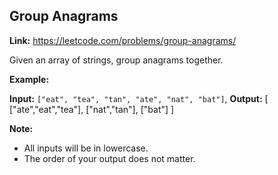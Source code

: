 ## Group Anagrams

**Link:** https://leetcode.com/problems/group-anagrams/

Given an array of strings, group anagrams together.

**Example:**

**Input:** `["eat", "tea", "tan", "ate", "nat", "bat"]`,
**Output:**
\[
  \["ate","eat","tea"\],
  \["nat","tan"\],
  \["bat"\]
\]

**Note:**

*   All inputs will be in lowercase.
*   The order of your output does not matter.